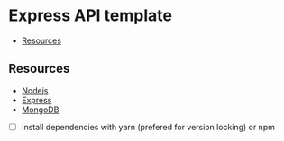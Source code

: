 # Express API template

- [Resources](#resources)

## Resources

- [Nodejs](https://nodejs.org/en/)
- [Express](https://expressjs.com/)
- [MongoDB](https://www.mongodb.com/)

* [ ] install dependencies with yarn (prefered for version locking) or npm
